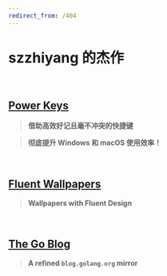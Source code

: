 ```yaml
---
redirect_from: /404
---
```


# szzhiyang 的杰作

<br>

## [Power Keys](https://PowerKeys.GitHub.io)

> **借助高效好记且毫不冲突的快捷键**

> **彻底提升 Windows 和 macOS 使用效率！**

<br>

## [Fluent Wallpapers](https://FluentWallpapers.GitHub.io)

> **Wallpapers with Fluent Design**

<br>

## [The Go Blog](https://TheGoBlog.GitHub.io)

> **A refined `blog.golang.org` mirror**

<br>
